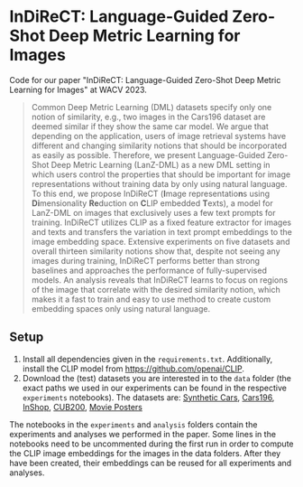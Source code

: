 # InDiReCT: Language-Guided Zero-Shot Deep Metric Learning for Images

Code for our paper "InDiReCT: Language-Guided Zero-Shot Deep Metric Learning for Images" at WACV 2023.

> Common Deep Metric Learning (DML) datasets specify only one notion of similarity, e.g., two images in the Cars196 dataset are deemed similar if they show the same car model. We argue that depending on the application, users of image retrieval systems have different and changing similarity notions that should be incorporated as easily as possible. Therefore, we present Language-Guided Zero-Shot Deep Metric Learning (LanZ-DML) as a new DML setting in which users control the properties that should be important for image representations without training data by only using natural language. To this end, we propose InDiReCT (**I**mage representatio**n**s using **Di**mensionality **Re**duction on **C**LIP embedded **T**exts), a model for LanZ-DML on images that exclusively uses a few text prompts for training. InDiReCT utilizes CLIP as a fixed feature extractor for images and texts and transfers the variation in text prompt embeddings to the image embedding space. Extensive experiments on five datasets and overall thirteen similarity notions show that, despite not seeing any images during training, InDiReCT performs better than strong baselines and approaches the performance of fully-supervised models. An analysis reveals that InDiReCT learns to focus on regions of the image that correlate with the desired similarity notion, which makes it a fast to train and easy to use method to create custom embedding spaces only using natural language.

## Setup

1. Install all dependencies given in the `requirements.txt`. Additionally, install the CLIP model from https://github.com/openai/CLIP.
2. Download the (test) datasets you are interested in to the `data` folder (the exact paths we used in our experiments can be found in the respective `experiments` notebooks). The datasets are: [Synthetic Cars](https://github.com/konstantinkobs/DML-analysis/tree/master/3D_cars), [Cars196](https://ai.stanford.edu/~jkrause/cars/car_dataset.html), [InShop](https://mmlab.ie.cuhk.edu.hk/projects/DeepFashion/InShopRetrieval.html), [CUB200](http://www.vision.caltech.edu/datasets/cub_200_2011/), [Movie Posters](https://www.cs.ccu.edu.tw/~wtchu/projects/MoviePoster/)

The notebooks in the `experiments` and `analysis` folders contain the experiments and analyses we performed in the paper.
Some lines in the notebooks need to be uncommented during the first run in order to compute the CLIP image embeddings for the images in the data folders.
After they have been created, their embeddings can be reused for all experiments and analyses.
